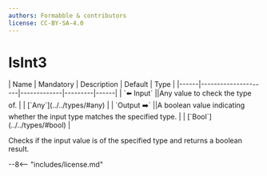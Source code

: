 ```yaml
---
authors: Formabble & contributors
license: CC-BY-SA-4.0
---
```



# IsInt3

<div class="sh-parameters" markdown="1">
| Name | Mandatory | Description | Default | Type |
|------|---------------------|-------------|---------|------|
| `⬅️ Input` ||Any value to check the type of. | | [`Any`](../../types/#any) |
| `Output ➡️` ||A boolean value indicating whether the input type matches the specified type. | | [`Bool`](../../types/#bool) |

</div>

Checks if the input value is of the specified type and returns a boolean result.

--8<-- "includes/license.md"

